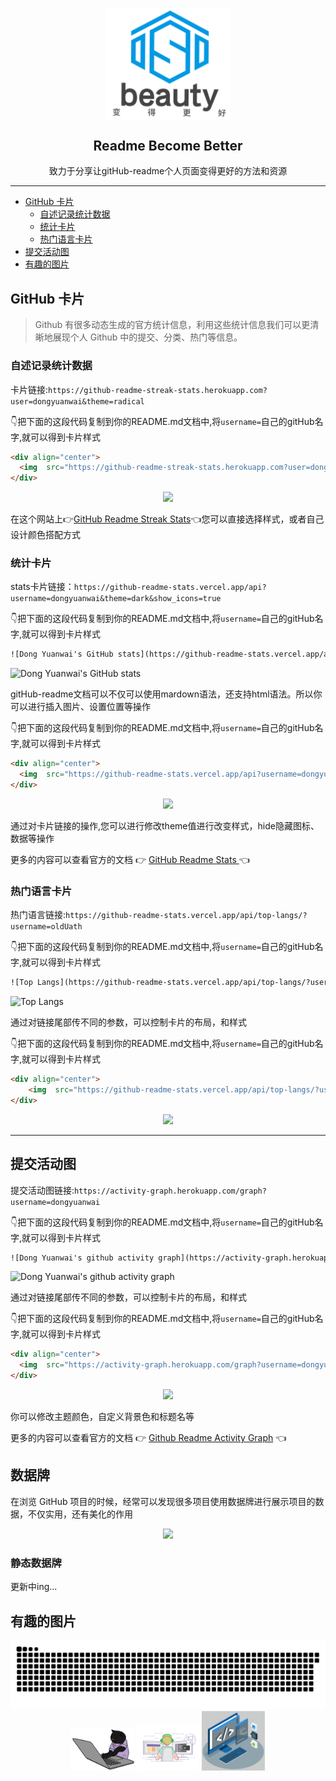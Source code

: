 <p align="center">
 <img width="200px" src="./images/beauty_logo.png" align="center" alt="GitHub Readme Stats" />
 <h2 align="center">Readme Become Better</h2>
 <p align="center">致力于分享让gitHub-readme个人页面变得更好的方法和资源</p>
</p>

---

  - [GitHub 卡片](#github-卡片)
    - [自述记录统计数据](#自述记录统计数据)
    - [统计卡片](#统计卡片)
    - [热门语言卡片](#热门语言卡片)
  - [提交活动图](#提交活动图)
  - [有趣的图片](#有趣的图片)


## GitHub 卡片
>Github 有很多动态生成的官方统计信息，利用这些统计信息我们可以更清晰地展现个人 Github 中的提交、分类、热门等信息。

### 自述记录统计数据

卡片链接:`https://github-readme-streak-stats.herokuapp.com?user=dongyuanwai&theme=radical`

👇把下面的这段代码复制到你的README.md文档中,将`username=`自己的gitHub名字,就可以得到卡片样式
```html
<div align="center">
  <img  src="https://github-readme-streak-stats.herokuapp.com?user=dongyuanwai&theme=onedark&date_format=M%20j%5B%2C%20Y%5D" />
</div>
```
<div align="center"><img  src="https://github-readme-streak-stats.herokuapp.com?user=dongyuanwai&theme=onedark&date_format=M%20j%5B%2C%20Y%5D" /></div>

在这个网站上👉[GitHub Readme Streak Stats](https://github-readme-streak-stats.herokuapp.com/demo/)👈您可以直接选择样式，或者自己设计颜色搭配方式

### 统计卡片

stats卡片链接：`https://github-readme-stats.vercel.app/api?username=dongyuanwai&theme=dark&show_icons=true`

👇把下面的这段代码复制到你的README.md文档中,将`username=`自己的gitHub名字,就可以得到卡片样式
```html
![Dong Yuanwai's GitHub stats](https://github-readme-stats.vercel.app/api?username=dongyuanwai&show_icons=true)
```
![Dong Yuanwai's GitHub stats](https://github-readme-stats.vercel.app/api?username=dongyuanwai&show_icons=true)

gitHub-readme文档可以不仅可以使用mardown语法，还支持html语法。所以你可以进行插入图片、设置位置等操作

👇把下面的这段代码复制到你的README.md文档中,将`username=`自己的gitHub名字,就可以得到卡片样式
```html
<div align="center">
  <img  src="https://github-readme-stats.vercel.app/api?username=dongyuanwai&show_icons=true&theme=radical&hide=contribs,prs" />
</div>
```
<div align="center"><img  src="https://github-readme-stats.vercel.app/api?username=dongyuanwai&show_icons=true&theme=radical&hide=contribs,prs" /></div>

通过对卡片链接的操作,您可以进行修改theme值进行改变样式，hide隐藏图标、数据等操作

更多的内容可以查看官方的文档 👉 [GitHub Readme Stats ](https://github.com/anuraghazra/github-readme-stats/blob/master/docs/readme_cn.md) 👈


### 热门语言卡片

热门语言链接:`https://github-readme-stats.vercel.app/api/top-langs/?username=oldUath`

👇把下面的这段代码复制到你的README.md文档中,将`username=`自己的gitHub名字,就可以得到卡片样式
```html
![Top Langs](https://github-readme-stats.vercel.app/api/top-langs/?username=dongyuanwai)
```
![Top Langs](https://github-readme-stats.vercel.app/api/top-langs/?username=dongyuanwai)

通过对链接尾部传不同的参数，可以控制卡片的布局，和样式

👇把下面的这段代码复制到你的README.md文档中,将`username=`自己的gitHub名字,就可以得到卡片样式
```html
<div align="center">
    <img  src="https://github-readme-stats.vercel.app/api/top-langs/?username=dongyuanwai&layout=compact" />
</div>
```
<div align="center">
    <img  src="https://github-readme-stats.vercel.app/api/top-langs/?username=dongyuanwai&layout=compact&theme=dark" />
</div>

---
## 提交活动图
提交活动图链接:`https://activity-graph.herokuapp.com/graph?username=dongyuanwai`

👇把下面的这段代码复制到你的README.md文档中,将`username=`自己的gitHub名字,就可以得到卡片样式
```html
![Dong Yuanwai's github activity graph](https://activity-graph.herokuapp.com/graph?username=dongyuanwai&theme=dracula)
```
![Dong Yuanwai's github activity graph](https://activity-graph.herokuapp.com/graph?username=dongyuanwai&theme=dracula)

通过对链接尾部传不同的参数，可以控制卡片的布局，和样式

👇把下面的这段代码复制到你的README.md文档中,将`username=`自己的gitHub名字,就可以得到卡片样式
```html
<div align="center">
  <img  src="https://activity-graph.herokuapp.com/graph?username=dongyuanwai&theme=minimal" />
</div>
```
<div align="center">
    <a href="https://metrics.lecoq.io/about/dongyuanwai">
      <img  src="https://activity-graph.herokuapp.com/graph?username=dongyuanwai&theme=minimal" />
    </a>
</div>

你可以修改主题颜色，自定义背景色和标题名等

更多的内容可以查看官方的文档 👉 [Github Readme Activity Graph](https://github.com/Ashutosh00710/github-readme-activity-graph) 👈

## 数据牌
在浏览 GitHub 项目的时候，经常可以发现很多项目使用数据牌进行展示项目的数据，不仅实用，还有美化的作用
<div align="center">
    <img style="margin:0 10px" src="https://img.shields.io/badge/gitHub-%E8%91%A3%E5%91%98%E5%A4%96-red" />
</div>

### 静态数据牌
更新中ing...




## 有趣的图片

<div align="center">
    <img  src="./icon/github-contribution-grid-snake.svg" />
    <br />
    <img width="20%"  src="./images/catcoding.gif" alt="catcoding" />
    <img width="20%" src="./images/coding.gif" alt="coding" />
    <img width="20%" src="./images/techstack.gif" alt="techstack" />
</div>


